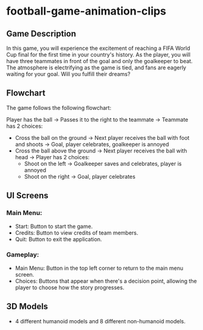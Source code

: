 # football-game-animation-clips

## Game Description

In this game, you will experience the excitement of reaching a FIFA World Cup final for the first time in your country's history. As the player, you will have three teammates in front of the goal and only the goalkeeper to beat. The atmosphere is electrifying as the game is tied, and fans are eagerly waiting for your goal. Will you fulfill their dreams?

## Flowchart

The game follows the following flowchart:

Player has the ball -> Passes it to the right to the teammate -> Teammate has 2 choices:
- Cross the ball on the ground -> Next player receives the ball with foot and shoots -> Goal, player celebrates, goalkeeper is annoyed
- Cross the ball above the ground -> Next player receives the ball with head -> Player has 2 choices:
  - Shoot on the left -> Goalkeeper saves and celebrates, player is annoyed
  - Shoot on the right -> Goal, player celebrates
 
## UI Screens

### Main Menu:
- Start: Button to start the game.
- Credits: Button to view credits of team members.
- Quit: Button to exit the application.
### Gameplay:
- Main Menu: Button in the top left corner to return to the main menu screen.
- Choices: Buttons that appear when there's a decision point, allowing the player to choose how the story progresses.

## 3D Models
- 4 different humanoid models and 8 different non-humanoid models.

